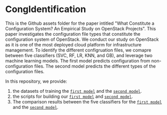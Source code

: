 # CongIdentification


This is the Github assets folder for the paper intitled "What Constitute a Configuration System? An Empirical Study on OpenStack Projects".
This paper investigates the configuration file types that constitute the configuration system of OpenStack. We conduct our study on OpenStack as it is one of the most deployed cloud platform for infrastructure management. To identify the different configruation files, we comapre between five classifiers (SVC, RF, LR, KNN, and GB), and leverage two machine learning models. The first model predicts configuration from non-configuration files. The second model predicts the different types of the configuration files.

In this repository, we provide: 

1) the datasets of training the [``first model``](https://github.com/Narjes-b/CongIdentification/blob/main/Datasets/Model1(configNonconfig).csv) and the [``second model``](https://github.com/Narjes-b/CongIdentification/blob/main/Datasets/Model2(ConfigTypes).csv). 
2) the scripts for building our [``first model``](https://github.com/Narjes-b/CongIdentification/blob/main/Scripts/Model1(configNonconfig).py) and [``second model``](https://github.com/Narjes-b/CongIdentification/blob/main/Scripts/Model2(ConfigTypes).py).   
3) The comparison results between the five classifiers for the [``first model``](https://github.com/Narjes-b/CongIdentification/blob/main/Classifiers-Results/Model1(configNonconfig).csv) and the [``second model``](https://github.com/Narjes-b/CongIdentification/blob/main/Classifiers-Results/Model2(ConfigTypes).csv).
